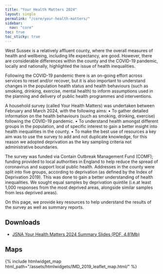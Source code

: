 ```yaml
---
title: "Your Health Matters 2024"
layout: single
permalink: "/core/your-health-matters/"
sidebar:
  nav: "core"
toc: true
toc_sticky: true
---
```


West Sussex is a relatively affluent county, where the overall measures of health and wellbeing, including life expectancy, are good. However, there are considerable differences within the county and the COVID-19 pandemic, locally and nationally, highlighted the issue of health inequalities.

Following the COVID-19 pandemic there is an on-going effort across services to reset and/or recover, but it is also important to understand changes in the population health status and health behaviours (such as smoking, drinking, exercise, mental health) to inform assumptions used in the planning and delivery of public health programmes and interventions.

A household survey (called Your Health Matters) was undertaken between February and March 2024, with the following aims:
• To gather detailed information on the health behaviours (such as smoking, drinking, exercise) following the COVID-19 pandemic.
• To understand health amongst different groups in the population, and of specific interest to gain a better insight into health inequalities in the county.
• To make the best use of resources a key aim was to use the survey to add and not duplicate knowledge, for this reason we adopted deprivation as the key sampling criteria not administrative boundaries.

The survey was funded via Contain Outbreak Management Fund (COMF); funding provided to local authorities in England to help reduce the spread of coronavirus and support local public health. Addresses in the county were split into five groups, according to deprivation (as defined by the Index of Deprivation 2019). This was done to gain a better understanding of health inequalities. We sought equal samples by deprivation quintile (i.e.at least 1,000 responses from the most deprived areas, alongside similar samples from less deprived areas).

On this page, we provide key resources to help understand the results of the survey as well as summary reports.

## Downloads
+ [JSNA Your Health Matters 2024 Summary Slides (PDF, 4.81Mb)](/assets/pdf/Your_Health_Matters_Survey_Summary_2024.pdf)

## Maps

<!-- We have embedded these maps below but you can click on the download link underneath each one to save a copy of the map as a standalone html file -->
{% include htmlwidget_map html_path="/assets/htmlwidgets/IMD_2019_leaflet_map.html/" %}
